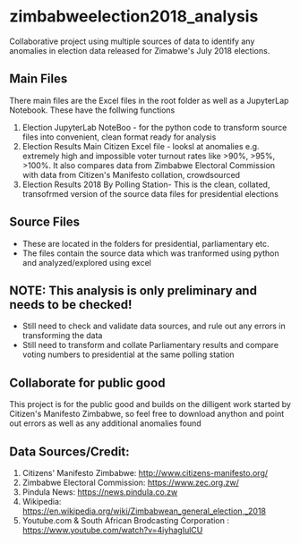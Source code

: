 # zimbabweelection2018_analysis
Collaborative project using multiple sources of data to identify any anomalies in election data released for Zimabwe's July 2018 elections.

## Main Files
There main files are the Excel files in the root folder as well as a JupyterLap Notebook. These have the follwing functions
1. Election JupyterLab NoteBoo - for the python code to transform source files into convenient, clean format ready for analysis
2. Election Results Main Citizen Excel file - looksl at anomalies e.g. extremely high and impossible voter turnout rates like >90%, >95%, >100%.
It also compares data from Zimbabwe Electoral Commission with data from Citizen's Manifesto collation, crowdsourced
3. Election Results 2018 By Polling Station- This is the clean, collated, transofrmed version of the source data files for presidential elections

## Source Files
- These are located in the folders for presidential, parliamentary etc.
- The files contain the source data which was tranformed using python and analyzed/explored using excel 

## NOTE: This analysis is only preliminary and needs to be checked!
- Still need to check and validate data sources, and rule out any errors in transforming the data
- Still need to transform and collate Parliamentary results and compare voting numbers to presidential at the same polling station

## Collaborate for public good 
This project is for the public good and builds on the dilligent work started by Citizen's Manifesto Zimbabwe, so feel free to download anython and point out errors as well as any additional anomalies found

## Data Sources/Credit:
1. Citizens' Manifesto Zimbabwe: http://www.citizens-manifesto.org/
2. Zimbabwe Electoral Commission: https://www.zec.org.zw/
3. Pindula News: https://news.pindula.co.zw
4. Wikipedia: https://en.wikipedia.org/wiki/Zimbabwean_general_election,_2018
5. Youtube.com & South African Brodcasting Corporation : https://www.youtube.com/watch?v=4iyhagIulCU
